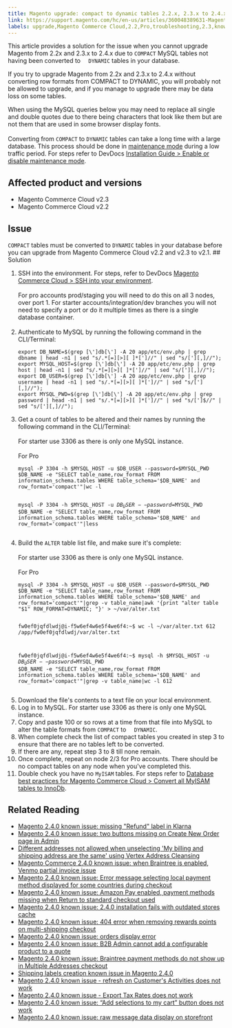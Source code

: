 ```yaml
---
title: Magento upgrade: compact to dynamic tables 2.2.x, 2.3.x to 2.4.x 
link: https://support.magento.com/hc/en-us/articles/360048389631-Magento-upgrade-compact-to-dynamic-tables-2-2-x-2-3-x-to-2-4-x-
labels: upgrade,Magento Commerce Cloud,2.2,Pro,troubleshooting,2.3,known issues,MySQL,database,2.3.x,2.2.x,2.4,Starter,2.4.x
---
```


This article provides a solution for the issue when you cannot upgrade Magento from 2.2x and 2.3.x to 2.4.x due to `` COMPACT `` MySQL tables not having been converted to ``   DYNAMIC `` tables in your database.

<p class="warning">If you try to upgrade Magento from 2.2x and 2.3.x to 2.4.x without converting row formats from COMPACT to DYNAMIC, you will probably not be allowed to upgrade, and if you manage to upgrade there may be data loss on some tables.</p>

<p class="info">When using the MySQL queries below you may need to replace all single and double quotes due to there being characters that look like them but are not them that are used in some browser display fonts.<br/><br/>Converting from <code>COMPACT</code> to <code>DYNAMIC</code> tables can take a long time with a large database. This process should be done in <a href="https://devdocs.magento.com/guides/v2.4/install-gde/install/cli/install-cli-subcommands-maint.html?itm_source=devdocs&amp;itm_medium=search_page&amp;itm_campaign=federated_search&amp;itm_term=mainten">maintenance mode</a> during a low traffic period. For steps refer to DevDocs <a href="https://devdocs.magento.com/guides/v2.4/install-gde/install/cli/install-cli-subcommands-maint.html?itm_source=devdocs&amp;itm_medium=search_page&amp;itm_campaign=federated_search&amp;itm_term=mainten">Installation Guide > Enable or disable maintenance mode</a>. </p>

## Affected product and versions

* Magento Commerce Cloud v2.3
* Magento Commerce Cloud v2.2

## Issue

`` COMPACT `` tables must be converted to `` DYNAMIC `` tables in your database before you can upgrade from Magento Commerce Cloud v2.2 and v2.3 to v2.1. ## Solution

<ol><li>SSH into the environment. For steps, refer to DevDocs <a href="https://devdocs.magento.com/cloud/env/environments-ssh.html#ssh">Magento Commerce Cloud > SSH into your environment</a>. <br/><br/>For pro accounts prod/staging you will need to do this on all 3 nodes, over port 1. For starter accounts/integration/dev branches you will not need to specify a port or do it multiple times as there is a single database container.<br/><br/>
</li><li>Authenticate to MySQL by running the following command in the CLI/Terminal:<br/>
<pre class="line-numbers language-clike"><code class="language-clike">export DB_NAME=$(grep [\']db[\'] -A 20 app/etc/env.php | grep dbname | head -n1 | sed "s/.*[=][>][ ]*[']//" | sed "s/['][,]//");
export MYSQL_HOST=$(grep [\']db[\'] -A 20 app/etc/env.php | grep host | head -n1 | sed "s/.*[=][>][ ]*[']//" | sed "s/['][,]//");
export DB_USER=$(grep [\']db[\'] -A 20 app/etc/env.php | grep username | head -n1 | sed "s/.*[=][>][ ]*[']//" | sed "s/['][,]//");
export MYSQL_PWD=$(grep [\']db[\'] -A 20 app/etc/env.php | grep password | head -n1 | sed "s/.*[=][>][ ]*[']//" | sed "s/[']$//" | sed "s/['][,]//");</code></pre>
</li><li>Get a count of tables to be altered and their names by running the following command in the CLI/Terminal:<br/><br/>
<div>
<div>
<div>
<div>
<div>
<div>
<div>
<div>
<div>
<div>
<div>
<div>For starter use 3306 as there is only one MySQL instance. </div>
</div>
</div>
</div>
</div>
</div>
</div>
</div>
</div>
</div>
</div>
</div>
<br/>For Pro<br/>
<pre class="line-numbers language-clike"><code class="language-clike">mysql -P 3304 -h $MYSQL_HOST -u $DB_USER --password=$MYSQL_PWD $DB_NAME -e "SELECT table_name,row_format FROM information_schema.tables WHERE table_schema='$DB_NAME' and row_format='compact'"|wc -l

mysql -P 3304 -h $MYSQL_HOST -u $DB_USER --password=$MYSQL_PWD $DB_NAME -e "SELECT table_name,row_format FROM information_schema.tables WHERE table_schema='$DB_NAME' and row_format='compact'"|less</code></pre>
</li><li>Build the <code>ALTER</code> table list file, and make sure it's complete:<br/><br/>For starter use 3306 as there is only one MySQL instance. <br/><br/>For Pro<br/>
<pre class="line-numbers language-clike"><code class="language-clike">mysql -P 3304 -h $MYSQL_HOST -u $DB_USER --password=$MYSQL_PWD $DB_NAME -e "SELECT table_name,row_format FROM information_schema.tables WHERE table_schema='$DB_NAME' and row_format='compact'"|grep -v table_name|awk '{print "alter table "$1" ROW_FORMAT=DYNAMIC; "}' > ~/var/alter.txt

fw0ef0jqfdlwdj@i-f5w6ef4w6e5f4we6f4:~$ wc -l ~/var/alter.txt 
612 /app/fw0ef0jqfdlwdj/var/alter.txt

fw0ef0jqfdlwdj@i-f5w6ef4w6e5f4we6f4:~$ mysql -h $MYSQL_HOST -u $DB_USER --password=$MYSQL_PWD $DB_NAME -e "SELECT table_name,row_format FROM information_schema.tables WHERE table_schema='$DB_NAME' and row_format='compact'"|grep -v table_name|wc -l
612</code></pre>
</li><li>Download the file's contents to a text file on your local environment.</li><li>Log in to MySQL. For starter use 3306 as there is only one MySQL instance.<br/>
</li><li>Copy and paste 100 or so rows at a time from that file into MySQL to alter the table formats from <code>COMPACT</code> to <code>  DYNAMIC</code>.</li><li>When complete check the list of compact tables you created in step 3 to ensure that there are no tables left to be converted.</li><li>If there are any, repeat step 3 to 8 till none remain.</li><li>Once complete, repeat on node 2/3 for Pro accounts. There should be no compact tables on any node when you've completed this.</li><li>Double check you have no <code>MyISAM</code> tables. For steps refer to <a href="https://support.magento.com/hc/en-us/articles/360041997312#convert">Database best practices for Magento Commerce Cloud > Convert all MyISAM tables to InnoDb</a>.</li></ol>

## Related Reading

* [Magento 2.4.0 known issue: missing "Refund" label in Klarna](https://support.magento.com/hc/en-us/articles/360047598311-Magento-2-4-0-known-issue-missing-Refund-label-in-Klarna)
* [Magento 2.4.0 known issue: two buttons missing on Create New Order page in Admin](https://support.magento.com/hc/en-us/articles/360047481431-Magento-2-4-0-known-issue-two-buttons-missing-on-Create-New-Order-page-in-Admin)
* [Different addresses not allowed when unselecting 'My billing and shipping address are the same' using Vertex Address Cleansing](https://support.magento.com/hc/en-us/articles/360046998952-Different-addresses-not-allowed-when-unselecting-My-billing-and-shipping-address-are-the-same-using-Vertex-Address-Cleansing)
* [Magento Commerce 2.4.0 known issue: when Braintree is enabled, Venmo partial invoice issue](https://support.magento.com/hc/en-us/articles/360046845932-Magento-Commerce-2-4-0-known-issue-when-Braintree-is-enabled-Venmo-partial-invoice-issue)
* [Magento 2.4.0 known issue: Error message selecting local payment method displayed for some countries during checkout](https://support.magento.com/hc/en-us/articles/360047139331-Magento-2-4-0-known-issue-Error-message-selecting-local-payment-method-displayed-for-some-countries-during-checkout)
* [Magento 2.4.0 known issue: Amazon Pay enabled, payment methods missing when Return to standard checkout used](https://support.magento.com/hc/en-us/articles/360046680632-Magento-2-4-0-known-issue-Amazon-Pay-enabled-payment-methods-missing-when-Return-to-standard-checkout-used)
* [Magento 2.4.0 known issue: 2.4.0 installation fails with outdated stores cache](https://support.magento.com/hc/en-us/articles/360046949731-Magento-2-4-0-known-issue-2-4-0-installation-fails-with-outdated-stores-cache)
* [Magento 2.4.0 known issue: 404 error when removing rewards points on multi-shipping checkout](https://support.magento.com/hc/en-us/articles/360046920131-Magento-2-4-0-known-issue-404-error-when-removing-rewards-points-on-multi-shipping-checkout)
* [Magento 2.4.0 known issue: orders display error](https://support.magento.com/hc/en-us/articles/360046802271-Magento-2-4-0-known-issue-orders-display-error)
* [Magento 2.4.0 known issue: B2B Admin cannot add a configurable product to a quote](https://support.magento.com/hc/en-us/articles/360046801971-Magento-2-4-0-known-issue-B2B-Admin-cannot-add-a-configurable-product-to-a-quote)
* [Magento 2.4.0 known issue: Braintree payment methods do not show up in Multiple Addresses checkout](https://support.magento.com/hc/en-us/articles/360046354992-Magento-2-4-0-known-issue-Braintree-payment-methods-do-not-show-up-in-Multiple-Addresses-checkout)
* [Shipping labels creation known issue in Magento 2.4.0](https://support.magento.com/hc/en-us/articles/360046750171-Shipping-labels-creation-known-issue-in-Magento-2-4-0)
* [Magento 2.4.0 known issue - refresh on Customer's Activities does not work](https://support.magento.com/hc/en-us/articles/360046091332-Magento-2-4-0-known-issue-refresh-on-Customer-s-Activities-does-not-work)
* [Magento 2.4.0 known issue - Export Tax Rates does not work](https://support.magento.com/hc/en-us/articles/360045850032-Magento-2-4-0-known-issue-Export-Tax-Rates-does-not-work-)
* [Magento 2.4.0 known issue: “Add selections to my cart” button does not work](https://support.magento.com/hc/en-us/articles/360045838312-Magento-2-4-0-known-issue-Add-selections-to-my-cart-button-does-not-work)
* [Magento 2.4.0 known issue: raw message data display on storefront](https://support.magento.com/hc/en-us/articles/360045804332-Magento-2-4-0-known-issue-raw-message-data-display-on-storefront)